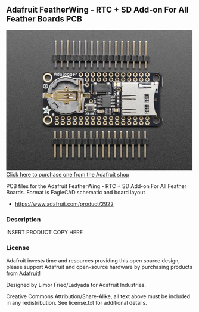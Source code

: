 ## Adafruit FeatherWing - RTC + SD Add-on For All Feather Boards PCB

<a href="http://www.adafruit.com/products/2922"><img src="assets/2922.jpg?raw=true" width="500px"><br/>
Click here to purchase one from the Adafruit shop</a>

PCB files for the Adafruit FeatherWing - RTC + SD Add-on For All Feather Boards. Format is EagleCAD schematic and board layout
* https://www.adafruit.com/product/2922

### Description

INSERT PRODUCT COPY HERE

### License

Adafruit invests time and resources providing this open source design, please support Adafruit and open-source hardware by purchasing products from [Adafruit](https://www.adafruit.com)!

Designed by Limor Fried/Ladyada for Adafruit Industries.

Creative Commons Attribution/Share-Alike, all text above must be included in any redistribution. See license.txt for additional details.
